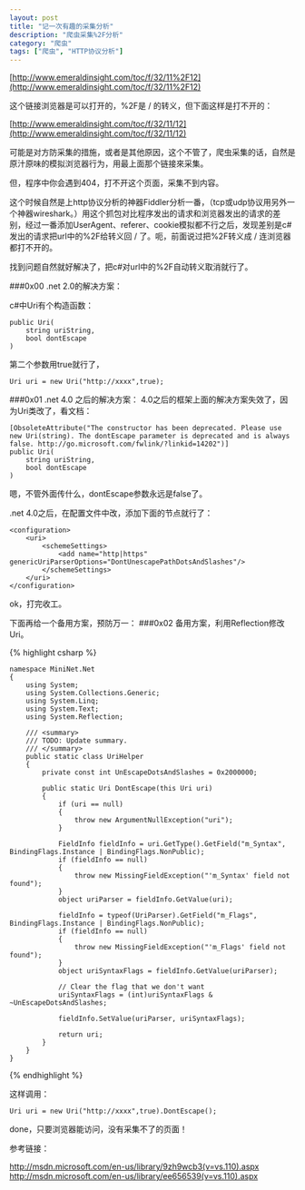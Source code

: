 ```yaml
---
layout: post
title: "记一次有趣的采集分析"
description: "爬虫采集%2F分析"
category: "爬虫"
tags: ["爬虫", "HTTP协议分析"]
---
```


[http://www.emeraldinsight.com/toc/f/32/11%2F12](http://www.emeraldinsight.com/toc/f/32/11%2F12)

这个链接浏览器是可以打开的，%2F是 / 的转义，但下面这样是打不开的：

[http://www.emeraldinsight.com/toc/f/32/11/12](http://www.emeraldinsight.com/toc/f/32/11/12)

可能是对方防采集的措施，或者是其他原因，这个不管了，爬虫采集的话，自然是原汁原味的模拟浏览器行为，用最上面那个链接來采集。

但，程序中你会遇到404，打不开这个页面，采集不到内容。

这个时候自然是上http协议分析的神器Fiddler分析一番，（tcp或udp协议用另外一个神器wireshark。）用这个抓包对比程序发出的请求和浏览器发出的请求的差别，经过一番添加UserAgent、referer、cookie模拟都不行之后，发现差别是c#发出的请求把url中的%2F给转义回 / 了。呃，前面说过把%2F转义成 / 连浏览器都打不开的。

找到问题自然就好解决了，把c#对url中的%2F自动转义取消就行了。

###0x00 .net 2.0的解决方案：

c#中Uri有个构造函数：

	public Uri(
		string uriString,
		bool dontEscape
	)

第二个参数用true就行了，

	Uri uri = new Uri("http://xxxx",true);
	
###0x01 .net 4.0 之后的解决方案：
4.0之后的框架上面的解决方案失效了，因为Uri类改了，看文档：

	[ObsoleteAttribute("The constructor has been deprecated. Please use new Uri(string). The dontEscape parameter is deprecated and is always false. http://go.microsoft.com/fwlink/?linkid=14202")]
	public Uri(
		string uriString,
		bool dontEscape
	)
	
嗯，不管外面传什么，dontEscape参数永远是false了。

.net 4.0之后，在配置文件中改，添加下面的节点就行了：

	<configuration>
  		<uri>
    		<schemeSettings>
      			<add name="http|https" genericUriParserOptions="DontUnescapePathDotsAndSlashes"/>
    		</schemeSettings>
  		</uri>
	</configuration>
	

ok，打完收工。

下面再给一个备用方案，预防万一：
###0x02 备用方案，利用Reflection修改Uri。

{% highlight csharp %}

	namespace MiniNet.Net
	{
    	using System;
    	using System.Collections.Generic;
    	using System.Linq;
    	using System.Text;
    	using System.Reflection;

    	/// <summary>
    	/// TODO: Update summary.
    	/// </summary>
    	public static class UriHelper
    	{
        	private const int UnEscapeDotsAndSlashes = 0x2000000;

        	public static Uri DontEscape(this Uri uri)
        	{
            	if (uri == null)
            	{
                	throw new ArgumentNullException("uri");
            	}

            	FieldInfo fieldInfo = uri.GetType().GetField("m_Syntax", BindingFlags.Instance | BindingFlags.NonPublic);
            	if (fieldInfo == null)
            	{
                	throw new MissingFieldException("'m_Syntax' field not found");
            	}
            	object uriParser = fieldInfo.GetValue(uri);

            	fieldInfo = typeof(UriParser).GetField("m_Flags", BindingFlags.Instance | BindingFlags.NonPublic);
            	if (fieldInfo == null)
            	{
                	throw new MissingFieldException("'m_Flags' field not found");
            	}
            	object uriSyntaxFlags = fieldInfo.GetValue(uriParser);

            	// Clear the flag that we don't want
            	uriSyntaxFlags = (int)uriSyntaxFlags & ~UnEscapeDotsAndSlashes;

            	fieldInfo.SetValue(uriParser, uriSyntaxFlags);

            	return uri;
        	}
    	}
	}

{% endhighlight %}

这样调用：

	Uri uri = new Uri("http://xxxx",true).DontEscape();
	
done，只要浏览器能访问，没有采集不了的页面！

参考链接：

<http://msdn.microsoft.com/en-us/library/9zh9wcb3(v=vs.110).aspx>
<br/>
<http://msdn.microsoft.com/en-us/library/ee656539(v=vs.110).aspx>



